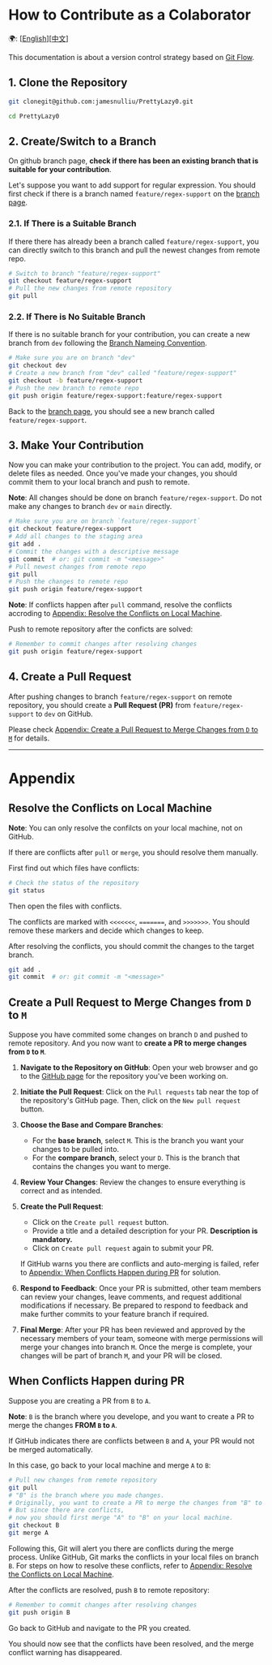 # How to Contribute as a Colaborator
🌍: [[English](./How_to_Contribute_as_a_Colaborator.md)][[中文](./How_to_Contribute_as_a_Colaborator_zh.md)]

This documentation is about a version control strategy based on [Git Flow](https://nvie.com/posts/a-successful-git-branching-model/).

## 1. Clone the Repository

```bash
git clonegit@github.com:jamesnulliu/PrettyLazy0.git

cd PrettyLazy0
```

## 2. Create/Switch to a Branch

On github branch page, **check if there has been an existing branch that is suitable for your contribution**. 

Let's suppose you want to add support for regular expression. You should first check if there is a branch named `feature/regex-support` on the [branch page](https://github.com/jamesnulliu/PrettyLazy0/branches).

### 2.1. If There is a Suitable Branch

If there there has already been a branch called `feature/regex-support`, you can directly switch to this branch and pull the newest changes from remote repo.

```bash
# Switch to branch "feature/regex-support"
git checkout feature/regex-support
# Pull the new changes from remote repository
git pull
```
### 2.2. If There is No Suitable Branch

If there is no suitable branch for your contribution, you can create a new branch from `dev` following the [Branch Nameing Convention](./Branch_Naming_Convention.md).


```bash
# Make sure you are on branch "dev"
git checkout dev
# Create a new branch from "dev" called "feature/regex-support"
git checkout -b feature/regex-support
# Push the new branch to remote repo
git push origin feature/regex-support:feature/regex-support
```

Back to the [branch page](https://github.com/jamesnulliu/PrettyLazy0/branches), you should see a new branch called `feature/regex-support`.

## 3. Make Your Contribution

Now you can make your contribution to the project. You can add, modify, or delete files as needed. Once you've made your changes, you should commit them to your local branch and push to remote.

**Note**: All changes should be done on branch `feature/regex-support`. Do not make any changes to branch `dev` or `main` directly.

```bash
# Make sure you are on branch `feature/regex-support`
git checkout feature/regex-support
# Add all changes to the staging area
git add .
# Commit the changes with a descriptive message
git commit  # or: git commit -m "<message>"
# Pull newest changes from remote repo
git pull
# Push the changes to remote repo
git push origin feature/regex-support
```

**Note**: If conflicts happen after `pull` command, resolve the conflicts accroding to [Appendix: Resolve the Conflicts on Local Machine](#resolve-the-conflicts-on-local-machine). 

Push to remote repository after the conficts are solved:

```bash
# Remember to commit changes after resolving changes
git push origin feature/regex-support
```

## 4. Create a Pull Request

After pushing changes to branch `feature/regex-support` on remote repository, you should create a **Pull Request (PR)** from `feature/regex-support` to `dev` on GitHub.

Please check [Appendix: Create a Pull Request to Merge Changes from `D` to `M`](#create-a-pull-request-to-merge-changes-from-d-to-m) for details.

---

# Appendix

## Resolve the Conflicts on Local Machine

**Note**: You can only resolve the confilcts on your local machine, not on GitHub.

If there are conflicts after `pull` or `merge`, you should resolve them manually. 

First find out which files have conflicts:

```bash
# Check the status of the repository
git status
```

Then open the files with conflicts.

The conflicts are marked with `<<<<<<<`, `=======`, and `>>>>>>>`. You should remove these markers and decide which changes to keep.

After resolving the conflicts, you should commit the changes to the target branch.

```bash
git add .
git commit  # or: git commit -m "<message>"
```


## Create a Pull Request to Merge Changes from `D` to `M`

Suppose you have commited some changes on branch `D` and pushed to remote repository. And you now want to **create a PR to merge changes from `D` to `M`**.

1. **Navigate to the Repository on GitHub**: Open your web browser and go to the [GitHub page](https://github.com/jamesnulliu/PrettyLazy0/) for the repository you've been working on.

2. **Initiate the Pull Request**: Click on the `Pull requests` tab near the top of the repository's GitHub page. Then, click on the `New pull request` button.

3. **Choose the Base and Compare Branches**: 
    - For the **base branch**, select `M`. This is the branch you want your changes to be pulled into.
    - For the **compare branch**, select your `D`. This is the branch that contains the changes you want to merge.

4. **Review Your Changes**: Review the changes to ensure everything is correct and as intended.

5. **Create the Pull Request**: 
    - Click on the `Create pull request` button. 
    - Provide a title and a detailed description for your PR. **Description is mandatory.**
    - Click on `Create pull request` again to submit your PR.
    
    If GitHub warns you there are conflicts and auto-merging is failed, refer to [Appendix: When Conflicts Happen during PR](#when-conflicts-happen-during-pr) for solution.


6. **Respond to Feedback**: Once your PR is submitted, other team members can review your changes, leave comments, and request additional modifications if necessary. Be prepared to respond to feedback and make further commits to your feature branch if required.

7. **Final Merge**: After your PR has been reviewed and approved by the necessary members of your team, someone with merge permissions will merge your changes into branch `M`. Once the merge is complete, your changes will be part of branch `M`, and your PR will be closed.


## When Conflicts Happen during PR

Suppose you are creating a PR from `B` to `A`.

**Note**: `B` is the branch where you develope, and you want to create a PR to merge the changes **FROM `B` to `A`**.

If GitHub indicates there are conflicts between `B` and `A`,  your PR would not be merged automatically.

In this case, go back to your local machine and merge `A` to `B`:

```bash
# Pull new changes from remote repository
git pull
# "B" is the branch where you made changes.
# Originally, you want to create a PR to merge the changes from "B" to "A";
# But since there are conflicts, 
# now you should first merge "A" to "B" on your local machine.
git checkout B
git merge A
```

Following this, Git will alert you there are conflicts during the merge process. Unlike GitHub, Git marks the conflicts in your local files on branch `B`. For steps on how to resolve these conflicts, refer to [Appendix: Resolve the Conflicts on Local Machine](#resolve-the-conflicts-on-local-machine).

After the conflicts are resolved, push `B` to remote repository:

```bash
# Remember to commit changes after resolving changes
git push origin B
```

Go back to GitHub and navigate to the PR you created. 

You should now see that the conflicts have been resolved, and the merge conflict warning has disappeared. 


<!-- ##  Delete a Branch

If the branch `feature/regex-support` is no longer needed, you can delete it:

```bash
# [Warning] Make sure this branch is no longer needed before deleting this branch
# Delete the branch "feature/regex-support" locally
git branch -d feature/regex-support
# Delete the branch "feature/regex-support" on remote repo
git push origin --delete feature/regex-support
``` -->
